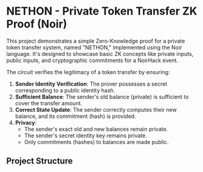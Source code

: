 # NETHON - Private Token Transfer ZK Proof (Noir)

This project demonstrates a simple Zero-Knowledge proof for a private token transfer system, named "NETHON," implemented using the Noir language. It's designed to showcase basic ZK concepts like private inputs, public inputs, and cryptographic commitments for a NoirHack event.

The circuit verifies the legitimacy of a token transfer by ensuring:
1.  **Sender Identity Verification**: The prover possesses a secret corresponding to a public identity hash.
2.  **Sufficient Balance**: The sender's old balance (private) is sufficient to cover the transfer amount.
3.  **Correct State Update**: The sender correctly computes their new balance, and its commitment (hash) is provided.
4.  **Privacy**:
    *   The sender's exact old and new balances remain private.
    *   The sender's secret identity key remains private.
    *   Only commitments (hashes) to balances are made public.

## Project Structure
